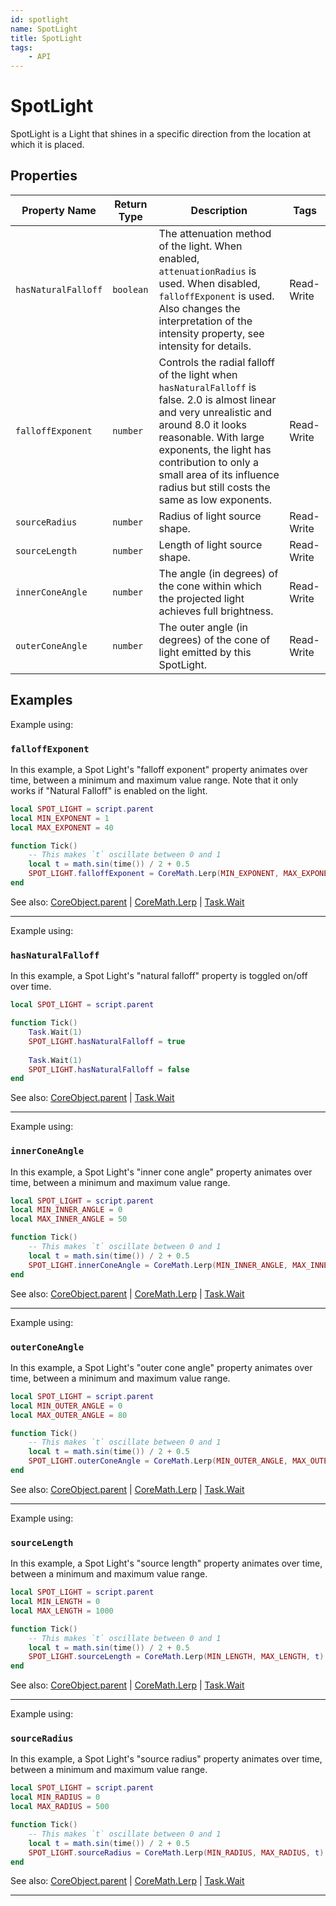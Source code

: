 ```yaml
---
id: spotlight
name: SpotLight
title: SpotLight
tags:
    - API
---
```


# SpotLight

SpotLight is a Light that shines in a specific direction from the location at which it is placed.

## Properties

| Property Name | Return Type | Description | Tags |
| -------- | ----------- | ----------- | ---- |
| `hasNaturalFalloff` | `boolean` | The attenuation method of the light. When enabled, `attenuationRadius` is used. When disabled, `falloffExponent` is used. Also changes the interpretation of the intensity property, see intensity for details. | Read-Write |
| `falloffExponent` | `number` | Controls the radial falloff of the light when `hasNaturalFalloff` is false. 2.0 is almost linear and very unrealistic and around 8.0 it looks reasonable. With large exponents, the light has contribution to only a small area of its influence radius but still costs the same as low exponents. | Read-Write |
| `sourceRadius` | `number` | Radius of light source shape. | Read-Write |
| `sourceLength` | `number` | Length of light source shape. | Read-Write |
| `innerConeAngle` | `number` | The angle (in degrees) of the cone within which the projected light achieves full brightness. | Read-Write |
| `outerConeAngle` | `number` | The outer angle (in degrees) of the cone of light emitted by this SpotLight. | Read-Write |

## Examples

Example using:

### `falloffExponent`

In this example, a Spot Light's "falloff exponent" property animates over time, between a minimum and maximum value range. Note that it only works if "Natural Falloff" is enabled on the light.

```lua
local SPOT_LIGHT = script.parent
local MIN_EXPONENT = 1
local MAX_EXPONENT = 40

function Tick()
    -- This makes `t` oscillate between 0 and 1
    local t = math.sin(time()) / 2 + 0.5
    SPOT_LIGHT.falloffExponent = CoreMath.Lerp(MIN_EXPONENT, MAX_EXPONENT, t)
end
```

See also: [CoreObject.parent](coreobject.md) | [CoreMath.Lerp](coremath.md) | [Task.Wait](task.md)

---

Example using:

### `hasNaturalFalloff`

In this example, a Spot Light's "natural falloff" property is toggled on/off over time.

```lua
local SPOT_LIGHT = script.parent

function Tick()
    Task.Wait(1)
    SPOT_LIGHT.hasNaturalFalloff = true
    
    Task.Wait(1)
    SPOT_LIGHT.hasNaturalFalloff = false
end
```

See also: [CoreObject.parent](coreobject.md) | [Task.Wait](task.md)

---

Example using:

### `innerConeAngle`

In this example, a Spot Light's "inner cone angle" property animates over time, between a minimum and maximum value range.

```lua
local SPOT_LIGHT = script.parent
local MIN_INNER_ANGLE = 0
local MAX_INNER_ANGLE = 50

function Tick()
    -- This makes `t` oscillate between 0 and 1
    local t = math.sin(time()) / 2 + 0.5
    SPOT_LIGHT.innerConeAngle = CoreMath.Lerp(MIN_INNER_ANGLE, MAX_INNER_ANGLE, t)
end
```

See also: [CoreObject.parent](coreobject.md) | [CoreMath.Lerp](coremath.md) | [Task.Wait](task.md)

---

Example using:

### `outerConeAngle`

In this example, a Spot Light's "outer cone angle" property animates over time, between a minimum and maximum value range.

```lua
local SPOT_LIGHT = script.parent
local MIN_OUTER_ANGLE = 0
local MAX_OUTER_ANGLE = 80

function Tick()
    -- This makes `t` oscillate between 0 and 1
    local t = math.sin(time()) / 2 + 0.5
    SPOT_LIGHT.outerConeAngle = CoreMath.Lerp(MIN_OUTER_ANGLE, MAX_OUTER_ANGLE, t)
end
```

See also: [CoreObject.parent](coreobject.md) | [CoreMath.Lerp](coremath.md) | [Task.Wait](task.md)

---

Example using:

### `sourceLength`

In this example, a Spot Light's "source length" property animates over time, between a minimum and maximum value range.

```lua
local SPOT_LIGHT = script.parent
local MIN_LENGTH = 0
local MAX_LENGTH = 1000

function Tick()
    -- This makes `t` oscillate between 0 and 1
    local t = math.sin(time()) / 2 + 0.5
    SPOT_LIGHT.sourceLength = CoreMath.Lerp(MIN_LENGTH, MAX_LENGTH, t)
end
```

See also: [CoreObject.parent](coreobject.md) | [CoreMath.Lerp](coremath.md) | [Task.Wait](task.md)

---

Example using:

### `sourceRadius`

In this example, a Spot Light's "source radius" property animates over time, between a minimum and maximum value range.

```lua
local SPOT_LIGHT = script.parent
local MIN_RADIUS = 0
local MAX_RADIUS = 500

function Tick()
    -- This makes `t` oscillate between 0 and 1
    local t = math.sin(time()) / 2 + 0.5
    SPOT_LIGHT.sourceRadius = CoreMath.Lerp(MIN_RADIUS, MAX_RADIUS, t)
end
```

See also: [CoreObject.parent](coreobject.md) | [CoreMath.Lerp](coremath.md) | [Task.Wait](task.md)

---
